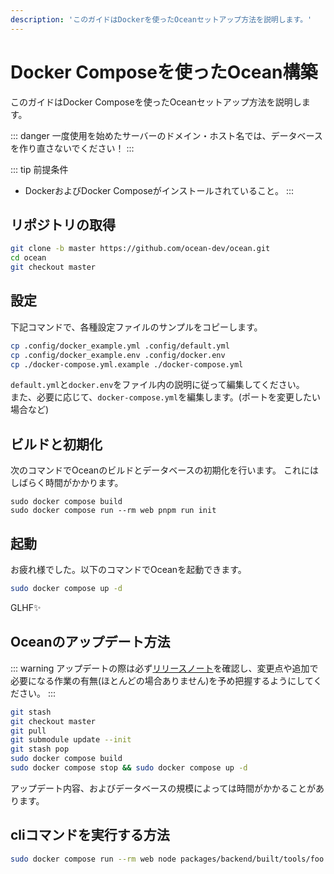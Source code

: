 ```yaml
---
description: 'このガイドはDockerを使ったOceanセットアップ方法を説明します。'
---
```


Docker Composeを使ったOcean構築
================================================================

このガイドはDocker Composeを使ったOceanセットアップ方法を説明します。

::: danger
一度使用を始めたサーバーのドメイン・ホスト名では、データベースを作り直さないでください！
:::

::: tip 前提条件
- DockerおよびDocker Composeがインストールされていること。
:::

リポジトリの取得
----------------------------------------------------------------
```sh
git clone -b master https://github.com/ocean-dev/ocean.git
cd ocean
git checkout master
```

設定
----------------------------------------------------------------
下記コマンドで、各種設定ファイルのサンプルをコピーします。

```sh
cp .config/docker_example.yml .config/default.yml
cp .config/docker_example.env .config/docker.env
cp ./docker-compose.yml.example ./docker-compose.yml
```

`default.yml`と`docker.env`をファイル内の説明に従って編集してください。  
また、必要に応じて、`docker-compose.yml`を編集します。(ポートを変更したい場合など)

ビルドと初期化
----------------------------------------------------------------
次のコマンドでOceanのビルドとデータベースの初期化を行います。
これにはしばらく時間がかかります。

``` shell
sudo docker compose build
sudo docker compose run --rm web pnpm run init
```

起動
----------------------------------------------------------------
お疲れ様でした。以下のコマンドでOceanを起動できます。

```sh
sudo docker compose up -d
```

GLHF✨

Oceanのアップデート方法
----------------------------------------------------------------
::: warning
アップデートの際は必ず[リリースノート](https://github.com/ocean-dev/ocean/blob/master/CHANGELOG.md)を確認し、変更点や追加で必要になる作業の有無(ほとんどの場合ありません)を予め把握するようにしてください。
:::

```sh
git stash
git checkout master
git pull
git submodule update --init
git stash pop
sudo docker compose build
sudo docker compose stop && sudo docker compose up -d
```

アップデート内容、およびデータベースの規模によっては時間がかかることがあります。

cliコマンドを実行する方法
----------------------------------------------------------------
```sh
sudo docker compose run --rm web node packages/backend/built/tools/foo bar
```

